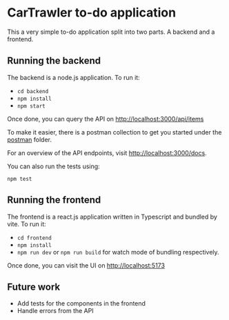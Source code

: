 # CarTrawler to-do application

This a very simple to-do application split into two parts. A backend and a frontend.

## Running the backend

The backend is a node.js application. To run it:

- `cd backend`
- `npm install`
- `npm start`

Once done, you can query the API on [http://localhost:3000/api/items](http://localhost:3000/api/items)

To make it easier, there is a postman collection to get you started under the [postman](/backend/postman/carTrawler.postman_collection.json) folder.

For an overview of the API endpoints, visit [http://localhost:3000/docs](http://localhost:3000/docs).

You can also run the tests using:

`npm test`

## Running the frontend

The frontend is a react.js application written in Typescript and bundled by vite. To run it:

- `cd frontend`
- `npm install`
- `npm run dev` or `npm run build` for watch mode of bundling respectively.

Once done, you can visit the UI on [http://localhost:5173](http://localhost:5173)

## Future work

- Add tests for the components in the frontend
- Handle errors from the API

